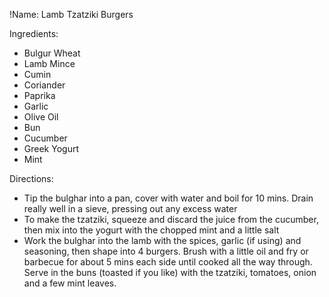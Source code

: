 !Name: Lamb Tzatziki Burgers

Ingredients:
- Bulgur Wheat
- Lamb Mince
- Cumin
- Coriander
- Paprika
- Garlic
- Olive Oil
- Bun
- Cucumber
- Greek Yogurt
- Mint

Directions:
- Tip the bulghar into a pan, cover with water and boil for 10 mins. Drain really well in a sieve, pressing out any excess water
- To make the tzatziki, squeeze and discard the juice from the cucumber, then mix into the yogurt with the chopped mint and a little salt
- Work the bulghar into the lamb with the spices, garlic (if using) and seasoning, then shape into 4 burgers. Brush with a little oil and fry or barbecue for about 5 mins each side until cooked all the way through. Serve in the buns (toasted if you like) with the tzatziki, tomatoes, onion and a few mint leaves.
